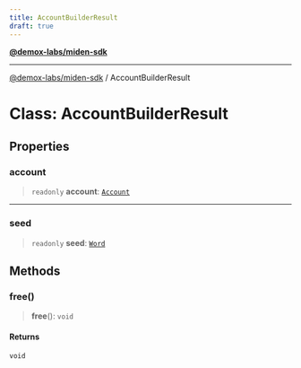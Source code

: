 ```yaml
---
title: AccountBuilderResult
draft: true
---
```


[**@demox-labs/miden-sdk**](../index)

***

[@demox-labs/miden-sdk](../index) / AccountBuilderResult

# Class: AccountBuilderResult

## Properties

### account

> `readonly` **account**: [`Account`](Account)

***

### seed

> `readonly` **seed**: [`Word`](Word)

## Methods

### free()

> **free**(): `void`

#### Returns

`void`
